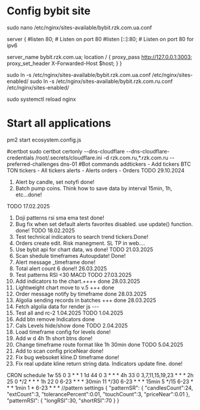 # Config bybit site
sudo nano /etc/nginx/sites-available/bybit.rzk.com.ua.conf

server {
  #listen 80; # Listen on port 80
  #listen [::]:80; # Listen on port 80 for ipv6

  server_name bybit.rzk.com.ua;
    location / {
      proxy_pass http://127.0.0.1:3003;
      proxy_set_header X-Forwarded-Host $host;
    }
}

sudo ln -s /etc/nginx/sites-available/bybit.rzk.com.ua.conf /etc/nginx/sites-enabled/
sudo ln -s /etc/nginx/sites-available/bybit.rzk.com.ru.conf /etc/nginx/sites-enabled/

sudo systemctl reload nginx

# Start all applications
pm2 start ecosystem.config.js

#certbot
sudo certbot certonly --dns-cloudflare --dns-cloudflare-credentials /root/.secrets/cloudflare.ini -d rzk.com.ru,*.rzk.com.ru --preferred-challenges dns-01
#Bot commands
addtickers - Add tickers BTC TON
tickers - All tickers
alerts - Alerts
orders - Orders
TODO 29.10.2024
1. Alert by candle, set notyfi done!
2. Batch pump coins. Think how to save data by interval  15min, 1h, etc...done!

TODO 17.02.2025
1. Doji patterns rsi sma ema test done!
2. Bug fix when set default alerts favorites disabled. use update() function. done!
TODO 18.02.2025
1. Test technical indicators to search trend tickers.Done!
2. Orders create edit. Risk manegment. SL TP in web....
3. Use bybit api for chart data, ws done!
TODO 21.03.2025
1. Scan shedule timeframes Autoupdate! Done!
2. Alert message _timeframe done!
3. Total alert count 6 done!! 26.03.2025
4. Test patterns RSI <30 MACD
TODO 27.03.2025
1. Add indicators to the chart.++++ done 28.03.2025
2. Lightweight chart move to v.5 +++ done
3. Order message notify by timeframe done 28.03.2025
4. Algolia sending records in batches +++ done 28.03.2025
5. Fetch algolia data for render js ---
6. Test all and rc-2 1.04.2025
TODO 1.04.2025
1. Add btn remove Indicators done
2. Cals Levels hide/show done
TODO 2.04.2025
1. Load timeframe config for levels done!
2. Add w d 4h 1h short btns done!
3. Change timeframe route format like 1h 30min done
TODO 5.04.2025
1. Add to scan config priceNear done!
2. Fix bug websoket kline.D timeframe done!
3. Fix real update kline return string data. Indicators update fine. done!


CRON schedule
1w 55 0 3 * * 1
1d 44 0 3 * * *
4h 33 0 3,7,11,15,19,23 * * *
2h 25 0 */2 * * *
1h 22 0 6-23 * * *
30min 11 */30 6-23 * * *
15min 5 */15 6-23 * * *
1min 1 * 6-23 * * *
//pattern settings
{
  "patternSR":
  {
    "candlesCount":24,
    "extCount":3,
    "tolerancePercent":0.01,
    "touchCount":3,
    "priceNear":0.01
  },
  "patternRSI":
  {
    "longRSI":30,
    "shortRSI":70
  }
}


